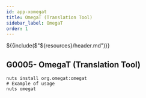 ```yaml
---
id: app-xomegat
title: OmegaT (Translation Tool)
sidebar_label: OmegaT
order: 1
---
```


${{include($"${resources}/header.md")}}

## G0005- OmegaT (Translation Tool)
```
nuts install org.omegat:omegat
# Example of usage
nuts omegat
```
